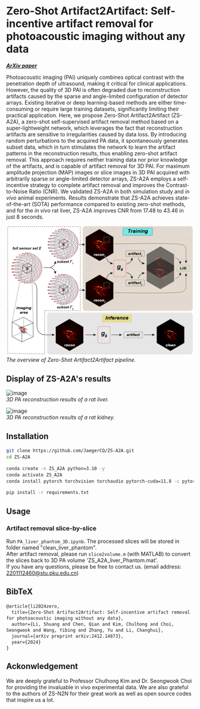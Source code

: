 # Zero-Shot Artifact2Artifact: Self-incentive artifact removal for photoacoustic imaging without any data

[***ArXiv paper***](https://arxiv.org/abs/2412.14873)

Photoacoustic imaging (PAI) uniquely combines optical contrast with the penetration depth of ultrasound, making it critical for clinical applications. However, the quality of 3D PAI is often degraded due to reconstruction artifacts caused by the sparse and angle-limited configuration of detector arrays. Existing iterative or deep learning-based methods are either time-consuming or require large training datasets, significantly limiting their practical application. Here, we propose Zero-Shot Artifact2Artifact (ZS-A2A), a zero-shot self-supervised artifact removal method based on a super-lightweight network, which leverages the fact that reconstruction artifacts are sensitive to irregularities caused by data loss. By introducing random perturbations to the acquired PA data, it spontaneously generates subset data, which in turn stimulates the network to learn the artifact patterns in the reconstruction results, thus enabling zero-shot artifact removal. This approach requires neither training data nor prior knowledge of the artifacts, and is capable of artifact removal for 3D PAI. For maximum amplitude projection (MAP) images or slice images in 3D PAI acquired with arbitrarily sparse or angle-limited detector arrays, ZS-A2A employs a self-incentive strategy to complete artifact removal and improves the Contrast-to-Noise Ratio (CNR). We validated ZS-A2A in both simulation study and _in vivo_ animal experiments. Results demonstrate that ZS-A2A achieves state-of-the-art (SOTA) performance compared to existing zero-shot methods, and for the _in vivo_ rat liver, ZS-A2A improves CNR from 17.48 to 43.46 in just 8 seconds.     
      

![image](https://github.com/JaegerCQ/ZS-A2A/blob/main/fig/pipeline.png)      
_The overview of Zero-Shot Artifact2Artifact pipeline._       

## Display of ZS-A2A's results

![image](https://github.com/JaegerCQ/ZS-A2A/blob/main/fig/liver.gif)        
_3D PA reconstruction results of a rat liver._         


![image](https://github.com/JaegerCQ/ZS-A2A/blob/main/fig/kidney.gif)         
_3D PA reconstruction results of a rat kidney._        

## Installation

```bash
git clone https://github.com/JaegerCQ/ZS-A2A.git
cd ZS-A2A
```

```bash
conda create -n ZS_A2A python=3.10 -y
conda activate ZS_A2A
conda install pytorch torchvision torchaudio pytorch-cuda=11.8 -c pytorch -c nvidia
```

```bash
pip install -r requirements.txt
```

## Usage

### Artifact removal slice-by-slice
Run `PA_liver_phantom_3D.ipynb`. The processed slices will be stored in folder named "clean_liver_phantom".    
After artifact removal, please run `slice2volume.m` (with MATLAB) to convert the slices back to 3D PA volume 'ZS_A2A_liver_Phantom.mat'.     
If you have any questions, please be free to contact us. (email address: 2201112460@stu.pku.edu.cn)
## BibTeX

```
@article{li2024zero,      
  title={Zero-Shot Artifact2Artifact: Self-incentive artifact removal for photoacoustic imaging without any data},        
  author={Li, Shuang and Chen, Qian and Kim, Chulhong and Choi, Seongwook and Wang, Yibing and Zhang, Yu and Li, Changhui},       
  journal={arXiv preprint arXiv:2412.14873},       
  year={2024}       
}       
```
## Ackonwledgement

We are deeply grateful to Professor Chulhong Kim and Dr. Seongwook Choi for providing the invaluable in vivo experimental data.
We are also grateful to the authors of ZS-N2N for their great work as well as open source codes that inspire us a lot.
